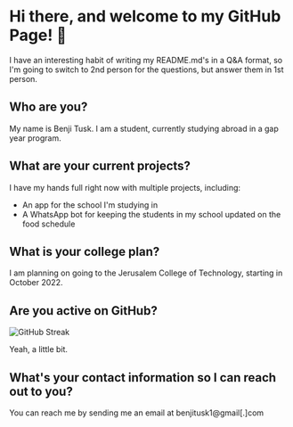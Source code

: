 # Hi there, and welcome to my GitHub Page! 👋
I have an interesting habit of writing my README.md's in a Q&A format, so I'm going to switch to 2nd person for the questions, but answer them in 1st person.
## Who are you?
My name is Benji Tusk. I am a student, currently studying abroad in a gap year program.
## What are your current projects?
I have my hands full right now with multiple projects, including:
- An app for the school I'm studying in
- A WhatsApp bot for keeping the students in my school updated on the food schedule
## What is your college plan?
I am planning on going to the Jerusalem College of Technology, starting in October 2022.

## Are you active on GitHub?

![GitHub Streak](http://github-readme-streak-stats.herokuapp.com?user=benjitusk&theme=dark-smoky)

Yeah, a little bit.

## What's your contact information so I can reach out to you?
You can reach me by sending me an email at benjitusk1@gmail[.]com
<!--
**benjitusk/benjitusk** is a ✨ _special_ ✨ repository because its `README.md` (this file) appears on your GitHub profile.

Here are some ideas to get you started:

- 🔭 I’m currently working on ...
- 🌱 I’m currently learning ...
- 👯 I’m looking to collaborate on ...
- 🤔 I’m looking for help with ...
- 💬 Ask me about ...
- 📫 How to reach me: ...
- 😄 Pronouns: ...
- ⚡ Fun fact: ...
-->
